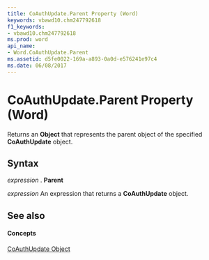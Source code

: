 ```yaml
---
title: CoAuthUpdate.Parent Property (Word)
keywords: vbawd10.chm247792618
f1_keywords:
- vbawd10.chm247792618
ms.prod: word
api_name:
- Word.CoAuthUpdate.Parent
ms.assetid: d5fe0022-169a-a893-0a0d-e576241e97c4
ms.date: 06/08/2017
---
```



# CoAuthUpdate.Parent Property (Word)

Returns an  **Object** that represents the parent object of the specified **CoAuthUpdate** object.


## Syntax

 _expression_ . **Parent**

 _expression_ An expression that returns a **CoAuthUpdate** object.


## See also


#### Concepts


[CoAuthUpdate Object](Word.CoAuthUpdate.md)

